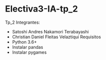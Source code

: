# Electiva3-IA-tp_2
Tp_2
Integrantes:
- Satoshi Andres Nakamori Terabayashi
- Christian Daniel Fleitas Velaztiqui Requisitos
- Python 3.6+
- Instalar pandas
- Instalar pygames

